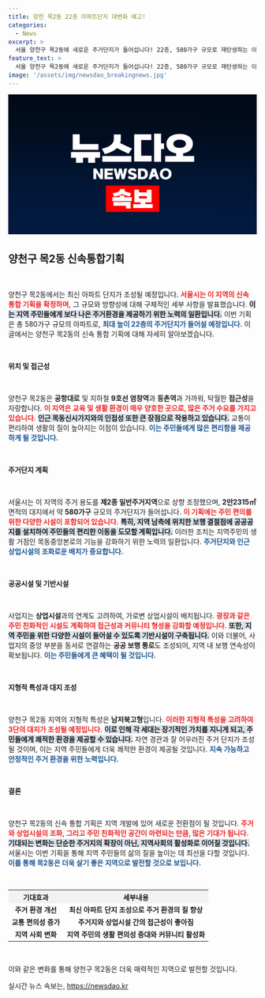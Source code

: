 ```yaml
---
title: 양천 목2동 22층 아파트단지 대변화 예고!
categories:
  - News
excerpt: >
  서울 양천구 목2동에 새로운 주거단지가 들어섭니다! 22층, 580가구 규모로 재탄생하는 이곳은 우수한 교통과 교육환경을 자랑하며, 주민을 위한 다양한 시설도 계획 중입니다. 클릭해서 자세한 정보를 확인하세요!
feature_text: >
  서울 양천구 목2동에 새로운 주거단지가 들어섭니다! 22층, 580가구 규모로 재탄생하는 이곳은 우수한 교통과 교육환경을 자랑하며, 주민을 위한 다양한 시설도 계획 중입니다. 클릭해서 자세한 정보를 확인하세요!
image: '/assets/img/newsdao_breakingnews.jpg'
---
```


<p><img src="/assets/img/newsdao_breakingnews.jpg" alt="cryptoinkorea 속보" /></p>

<h2 data-ke-size="size26">양천구 목2동 신속통합기획</h2>

<p data-ke-size="size16">&nbsp;</p>

<p>양천구 목2동에서는 최신 아파트 단지가 조성될 예정입니다. <b><span style="color: #ee2323;">서울시는 이 지역의 신속 통합 기획을 확정하며,</span></b> 그 규모와 방향성에 대해 구체적인 세부 사항을 발표했습니다. <b><span style="background-color: #21538527;">이는 지역 주민들에게 보다 나은 주거환경을 제공하기 위한 노력의 일환입니다.</span></b> 이번 기획은 총 580가구 규모의 아파트로, <b><span style="color: #1a5490;">최대 높이 22층의 주거단지가 들어설 예정입니다.</span></b> 이 글에서는 양천구 목2동의 신속 통합 기획에 대해 자세히 알아보겠습니다.</p>

<p data-ke-size="size16">&nbsp;</p>

<p><b>위치 및 접근성</b></p>

<p data-ke-size="size16">&nbsp;</p>

<p>양천구 목2동은 <b>공항대로</b> 및 지하철 <b>9호선 염창역</b>과 <b>등촌역</b>과 가까워, 탁월한 <b>접근성</b>을 자랑합니다. <b><span style="color: #ee2323;">이 지역은 교육 및 생활 환경이 매우 양호한 곳으로, 많은 주거 수요를 가지고 있습니다.</span></b> <b><span style="background-color: #21538527;">인근 목동신시가지와의 인접성 또한 큰 장점으로 작용하고 있습니다.</span></b> 교통이 편리하여 생활의 질이 높아지는 이점이 있습니다. <b><span style="color: #1a5490;">이는 주민들에게 많은 편리함을 제공하게 될 것입니다.</span></b></p>

<p data-ke-size="size16">&nbsp;</p>

<p><b>주거단지 계획</b></p>

<p data-ke-size="size16">&nbsp;</p>

<p>서울시는 이 지역의 주거 용도를 <b>제2종 일반주거지역</b>으로 상향 조정했으며, <b>2만2315㎡</b> 면적의 대지에서 약 <b>580가구</b> 규모의 주거단지가 들어섭니다. <b><span style="color: #ee2323;">이 기획에는 주민 편의를 위한 다양한 시설이 포함되어 있습니다.</span></b> <b><span style="background-color: #21538527;">특히, 지역 남측에 위치한 보행 결절점에 공공공지를 설치하여 주민들의 편리한 이동을 도모할 계획입니다.</span></b> 이러한 조치는 지역주민의 생활 거점인 목동중앙본로의 기능을 강화하기 위한 노력의 일환입니다. <b><span style="color: #1a5490;">주거단지와 인근 상업시설의 조화로운 배치가 중요합니다.</span></b></p>

<p data-ke-size="size16">&nbsp;</p>

<p><b>공공시설 및 기반시설</b></p>

<p data-ke-size="size16">&nbsp;</p>

<p>사업지는 <b>상업시설</b>과의 연계도 고려하여, 가로변 상업시설이 배치됩니다. <b><span style="color: #ee2323;">광장과 같은 주민 친화적인 시설도 계획하여 접근성과 커뮤니티 형성을 강화할 예정입니다.</span></b> <b><span style="background-color: #21538527;">또한, 지역 주민을 위한 다양한 시설이 들어설 수 있도록 기반시설이 구축됩니다.</span></b> 이와 더불어, 사업지의 중앙 부분을 동서로 연결하는 <b>공공 보행 통로</b>도 조성되어, 지역 내 보행 연속성이 확보됩니다. <b><span style="color: #1a5490;">이는 주민들에게 큰 혜택이 될 것입니다.</span></b></p>

<p data-ke-size="size16">&nbsp;</p>

<p><b>지형적 특성과 대지 조성</b></p>

<p data-ke-size="size16">&nbsp;</p>

<p>양천구 목2동 지역의 지형적 특성은 <b>남저북고형</b>입니다. <b><span style="color: #ee2323;">이러한 지형적 특성을 고려하여 3단의 대지가 조성될 예정입니다.</span></b> <b><span style="background-color: #21538527;">이로 인해 각 세대는 장기적인 가치를 지니게 되고, 주민들에게 쾌적한 환경을 제공할 수 있습니다.</span></b> 자연 경관과 잘 어우러진 주거 단지가 조성될 것이며, 이는 지역 주민들에게 더욱 쾌적한 환경이 제공될 것입니다. <b><span style="color: #1a5490;">지속 가능하고 안정적인 주거 환경을 위한 노력입니다.</span></b></p>

<p data-ke-size="size16">&nbsp;</p>

<p><b>결론</b></p>

<p data-ke-size="size16">&nbsp;</p>

<p>양천구 목2동의 신속 통합 기획은 지역 개발에 있어 새로운 전환점이 될 것입니다. <b><span style="color: #ee2323;">주거와 상업시설의 조화, 그리고 주민 친화적인 공간이 마련되는 만큼, 많은 기대가 됩니다.</span></b> <b><span style="background-color: #21538527;">기대되는 변화는 단순한 주거지의 확장이 아닌, 지역사회의 활성화로 이어질 것입니다.</span></b> 서울시는 이번 기획을 통해 지역 주민들의 삶의 질을 높이는 데 최선을 다할 것입니다. <b><span style="color: #1a5490;">이를 통해 목2동은 더욱 살기 좋은 지역으로 발전할 것으로 보입니다.</span></b></p>

<p data-ke-size="size16">&nbsp;</p> 

<table style="width: 100%;">
    <tr>
        <th style="background-color: #f2f2f2;">기대효과</th>
        <th style="background-color: #f2f2f2;">세부내용</th>
    </tr>
    <tr>
        <td style="text-align: center; height: 17px;"><b>주거 환경 개선</b></td>
        <td style="text-align: center; height: 17px;"><b>최신 아파트 단지 조성으로 주거 환경의 질 향상</b></td>
    </tr>
    <tr>
        <td style="text-align: center; height: 17px;"><b>교통 편의성 증가</b></td>
        <td style="text-align: center; height: 17px;"><b>주거지와 상업시설 간의 접근성이 좋아짐</b></td>
    </tr>
    <tr>
        <td style="text-align: center; height: 17px;"><b>지역 사회 변화</b></td>
        <td style="text-align: center; height: 17px;"><b>지역 주민의 생활 편의성 증대와 커뮤니티 활성화</b></td>
    </tr>
</table>

<p data-ke-size="size16">&nbsp;</p> 

<p>이와 같은 변화를 통해 양천구 목2동은 더욱 매력적인 지역으로 발전할 것입니다.</p>
실시간 뉴스 속보는, <a href="https://newsdao.kr" rel="dofollow">https://newsdao.kr</a>


